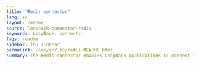 ```yaml
---
title: "Redis connector"
lang: en
layout: readme
source: loopback-connector-redis
keywords: LoopBack, connector
tags: readme
sidebar: lb3_sidebar
permalink: /doc/en/lb3/redis-README.html
summary: The Redis connector enables LoopBack applications to connect to Redis data sources.
---
```

